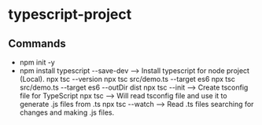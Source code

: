 # typescript-project


## Commands
* npm init -y
* npm install typescript --save-dev --> Install typescript for node project (Local).
npx tsc --version
npx tsc src/demo.ts --target es6
npx tsc src/demo.ts --target es6 --outDir dist
npx tsc --init --> Create tsconfig file for TypeScript
npx tsc --> Will read tsconfig file and use it to generate .js files from .ts
npx tsc --watch --> Read .ts files searching for changes and making .js files.
